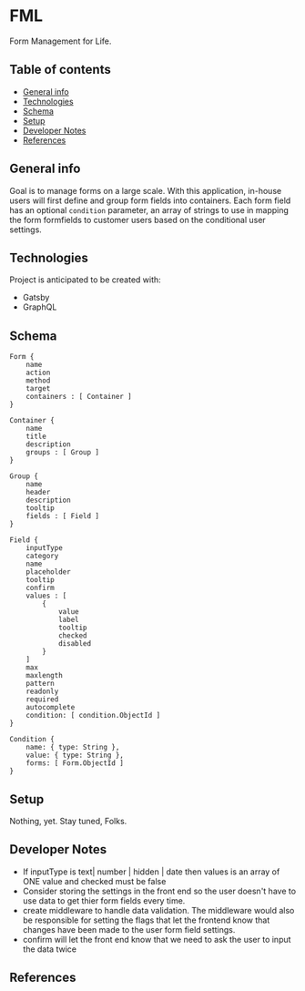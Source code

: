 # FML
Form Management for Life. 

## Table of contents
* [General info](#general-info)
* [Technologies](#technologies)
* [Schema](#schema)
* [Setup](#setup)
* [Developer Notes](#developer-notes)
* [References](#references)

## General info
Goal is to manage forms on a large scale. 
With this application, in-house users will first define and group form fields into containers. Each form field has an optional `condition` parameter, an array of strings to use in mapping the form formfields to customer users based on the conditional user settings. 
	
## Technologies
Project is anticipated to be created with:
* Gatsby
* GraphQL
	
## Schema

```
Form {
    name
    action
    method
    target
    containers : [ Container ]
}

Container {
    name
    title
    description
    groups : [ Group ]
}

Group {
    name
    header
    description
    tooltip
    fields : [ Field ]
}

Field {
    inputType
    category
    name
    placeholder
    tooltip
    confirm
    values : [
        {
            value
            label
            tooltip
            checked
            disabled
        }
    ]
    max
    maxlength
    pattern
    readonly
    required
    autocomplete
    condition: [ condition.ObjectId ]
}

Condition {
    name: { type: String },
    value: { type: String },
    forms: [ Form.ObjectId ]
}
```

## Setup
Nothing, yet. Stay tuned, Folks.

## Developer Notes

* If inputType is text| number | hidden | date then values is an array of ONE value and checked must be false
* Consider storing the settings in the front end so the user doesn't have to use data to get thier form fields every time.
* create middleware to handle data validation. The middleware would also be responsible for setting the flags that let the frontend know that changes have been made to the user form field settings.
* confirm will let the front end know that we need to ask the user to input the data twice

## References

